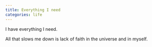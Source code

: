 ```yaml
---
title: Everything I need
categories: life
---
```

I have everything I need.

All that slows me down
is lack of faith
in the universe
and in myself.
